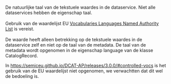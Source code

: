 De natuurlijke taal van de tekstuele waardes in de dataservice. Niet alle dataservices hebben de eigenschap taal.
<br/>
<br/>
Gebruik van de waardelijst EU <a href='http://publications.europa.eu/resource/authority/language' target='_blank'>Vocabularies Languages Named Authority List</a> is vereist.
<br/>
<br/>
De waarde heeft alleen betrekking op de tekstuele waardes in de dataservice zelf en niet op de taal van de metadata. De taal van de metadata wordt opgenomen in de eigenschap language van de klasse CatalogRecord.

In <a href='https://semiceu.github.io/DCAT-AP/releases/3.0.0/' target='_blank'>https://semiceu.github.io/DCAT-AP/releases/3.0.0/#controlled-vocs</a> is het gebruik van de EU waardelijst niet opgenomen, we verwachtten dat dit wel de bedoeling is.
